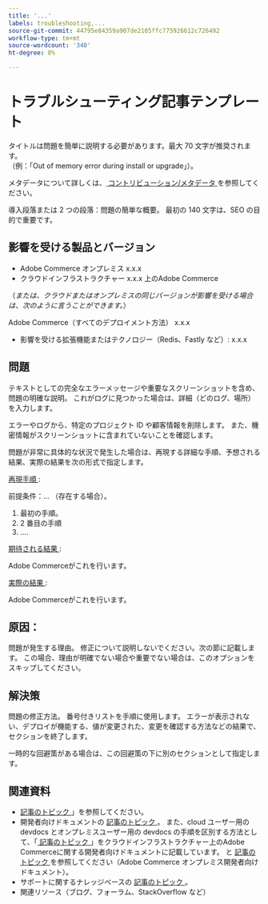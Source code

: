 ```yaml
---
title: '...'
labels: troubleshooting,...
source-git-commit: 44795e84359a907de2105ffc775926612c726492
workflow-type: tm+mt
source-wordcount: '340'
ht-degree: 0%

---
```



# トラブルシューティング記事テンプレート

タイトルは問題を簡単に説明する必要があります。最大 70 文字が推奨されます。<br/>
（例：「Out of memory error during install or upgrade」）。

メタデータについて詳しくは、[ コントリビューション/メタデータ ](../../CONTRIBUTING.md#metadata) を参照してください。

導入段落または 2 つの段落：問題の簡単な概要。 最初の 140 文字は、SEO の目的で重要です。

## 影響を受ける製品とバージョン

* Adobe Commerce オンプレミス x.x.x
* クラウドインフラストラクチャー x.x.x 上のAdobe Commerce

（*または、クラウドまたはオンプレミスの同じバージョンが影響を受ける場合は、次のように言うことができます。*）

Adobe Commerce（すべてのデプロイメント方法） x.x.x

* 影響を受ける拡張機能またはテクノロジー（Redis、Fastly など）: x.x.x

## 問題

テキストとしての完全なエラーメッセージや重要なスクリーンショットを含め、問題の明確な説明。
これがログに見つかった場合は、詳細（どのログ、場所）を入力します。

エラーやログから、特定のプロジェクト ID や顧客情報を削除します。 また、機密情報がスクリーンショットに含まれていないことを確認します。

問題が非常に具体的な状況で発生した場合は、再現する詳細な手順、予想される結果、実際の結果を次の形式で指定します。

<u> 再現手順 </u>:

前提条件：... （存在する場合）。

1. 最初の手順。
1. 2 番目の手順
1. ....

<u> 期待される結果 </u>:

Adobe Commerceがこれを行います。

<u> 実際の結果 </u>:

Adobe Commerceがこれを行います。

## 原因：

問題が発生する理由。 修正について説明しないでください。次の節に記載します。 この場合、理由が明確でない場合や重要でない場合は、このオプションをスキップしてください。

## 解決策

問題の修正方法。 番号付きリストを手順に使用します。
エラーが表示されない、デプロイが機能する、値が変更された、変更を確認する方法などの結果で、セクションを終了します。

一時的な回避策がある場合は、この回避策の下に別のセクションとして指定します。

## 関連資料

* [ 記事のトピック ](https://docs.magento.com/user-guide/)」を参照してください。
* 開発者向けドキュメントの [ 記事のトピック ](https://devdocs.magento.com)。 また、cloud ユーザー用の devdocs とオンプレミスユーザー用の devdocs の手順を区別する方法として、「[ 記事のトピック ](https://devdocs.magento.com)」をクラウドインフラストラクチャー上のAdobe Commerceに関する開発者向けドキュメントに記載しています。 と [ 記事のトピック ](https://devdocs.magento.com) を参照してください（Adobe Commerce オンプレミス開発者向けドキュメント）。
* サポートに関するナレッジベースの [ 記事のトピック ](https://support.magento.com/hc/en-us)。
* 関連リソース（ブログ、フォーラム、StackOverflow など）
